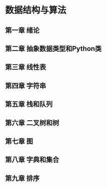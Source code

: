 # 数据结构与算法
## 第一章 绪论
## 第二章 抽象数据类型和Python类
## 第三章 线性表
## 第四章 字符串
## 第五章 栈和队列
## 第六章 二叉树和树
## 第七章 图
## 第八章 字典和集合
## 第九章 排序
